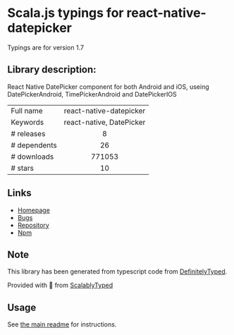 
# Scala.js typings for react-native-datepicker

Typings are for version 1.7

## Library description:
React Native DatePicker component for both Android and iOS, useing DatePickerAndroid, TimePickerAndroid and DatePickerIOS

|                    |                 |
| ------------------ | :-------------: |
| Full name          | react-native-datepicker |
| Keywords           | react-native, DatePicker |
| # releases         | 8 |
| # dependents       | 26 |
| # downloads        | 771053 |
| # stars            | 10 |

## Links
- [Homepage](https://github.com/xgfe/react-native-datepicker#readme)
- [Bugs](https://github.com/xgfe/react-native-datepicker/issues)
- [Repository](https://github.com/xgfe/react-native-datepicker)
- [Npm](https://www.npmjs.com/package/react-native-datepicker)
    


## Note
This library has been generated from typescript code from [DefinitelyTyped](https://definitelytyped.org).

Provided with :purple_heart: from [ScalablyTyped](https://github.com/oyvindberg/ScalablyTyped)

## Usage
See [the main readme](../../readme.md) for instructions.



